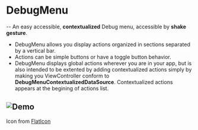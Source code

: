 # DebugMenu
--
An easy accessible, **contextualized** Debug menu, accessible by **shake gesture**.

- DebugMenu allows you display actions organized in sections separated by a vertical bar.
- Actions can be simple buttons or have a toggle button behavior.
- DebugMenu displays global actions wherever you are in your app, but is also intended to be extented by adding contextualized actions simply by making you ViewController conform to **DebugMenuContextualizedDataSource**. Contextualized actions appears at the begining of actions list.

![Demo](https://github.com/AbsolutRenal/DebugMenu/blob/master/DebugMenu320.gif)
--
Icon from [FlatIcon](https://www.flaticon.com/)
